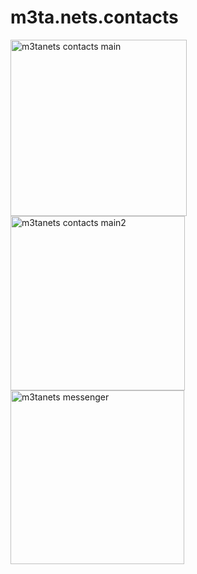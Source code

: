 # m3ta.nets.contacts
<img width="282" alt="m3tanets contacts main" src="https://user-images.githubusercontent.com/110381412/206532652-63af6265-31ba-4203-941f-35efcbc5e5df.png">
<img width="279" alt="m3tanets contacts main2" src="https://user-images.githubusercontent.com/110381412/206532667-598631e1-cb5c-40c6-9389-5afbd049d943.png">
<img width="278" alt="m3tanets messenger" src="https://user-images.githubusercontent.com/110381412/206538050-14d80c95-61a9-49d7-b6a1-2cf027078f09.png">



